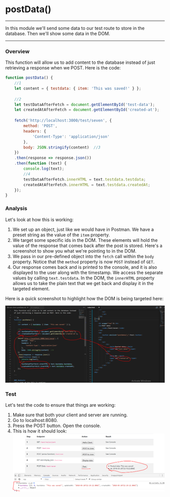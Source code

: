 # postData()
---
In this module we'll send some data to our test route to store in the database. Then we'll show some data in the DOM.

<hr/>

### Overview
This function will allow us to add content to the database instead of just retrieving a response when we POST. Here is the code:

```js
function postData() {
	//1
	let content = { testdata: { item: 'This was saved!' } };
	
	//2
	let testDataAfterFetch = document.getElementById('test-data');
	let createdAtAfterFetch = document.getElementById('created-at');

	fetch('http://localhost:3000/test/seven', {
		method: 'POST',
		headers: {
			'Content-Type': 'application/json'
		},
		body: JSON.stringify(content)  //3
	})
	.then(response => response.json())
	.then(function (text) {
		console.log(text);
		//4
		testDataAfterFetch.innerHTML = text.testdata.testdata; 
		createdAtAfterFetch.innerHTML = text.testdata.createdAt;
	});
}

```

### Analysis
Let's look at how this is working:
1. We set up an object, just like we would have in Postman. We have a preset string as the value of the `item` property.
2. We target some specific ids in the DOM. These elements will hold the value of the response that comes back after the post is stored. Here's a screenshot to show you what we're pointing to in the DOM.
3.  We pass in our pre-defined object into the `fetch` call within the `body` property. Notice that the `method` property is now `POST` instead of `GET`. 
4. Our response comes back and is printed to the console, and it is also displayed to the user along with the timestamp. We access the separate values by calling `text.testdata`. In the DOM, the `innerHTML` property allows us to take the plain text that we get back and display it in the targeted element. 

Here is a quick screenshot to highlight how the DOM is being targeted here:

![screenshot](assets/08-postData.PNG)

### Test
Let's test the code to ensure that things are working:
1. Make sure that both your client and server are running.
2. Go to localhost:8080.
3. Press the POST button. Open the console.
4. This is how it should look:
![screenshot](assets/08-postDataTest.PNG)